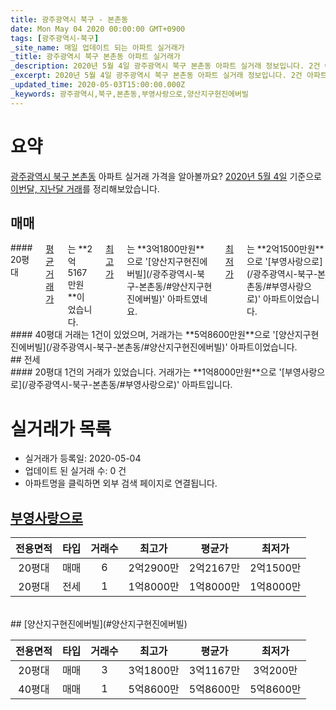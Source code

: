 ```yaml
---
title: 광주광역시 북구 - 본촌동
date: Mon May 04 2020 00:00:00 GMT+0900
tags: [광주광역시-북구]
_site_name: 매일 업데이트 되는 아파트 실거래가
_title: 광주광역시 북구 본촌동 아파트 실거래가
_description: 2020년 5월 4일 광주광역시 북구 본촌동 아파트 실거래 정보입니다. 2건 아파트 정보가 있습니다.
_excerpt: 2020년 5월 4일 광주광역시 북구 본촌동 아파트 실거래 정보입니다. 2건 아파트 정보가 있습니다.
_updated_time: 2020-05-03T15:00:00.000Z
_keywords: 광주광역시,북구,본촌동,부영사랑으로,양산지구현진에버빌
---
```





# 요약
<ins>광주광역시 북구 본촌동</ins> 아파트 실거래 가격을 알아볼까요? <ins>2020년 5월 4일</ins> 기준으로 <ins>이번달, 지난달 거래</ins>를 정리해보았습니다.

## 매매
<div class="container">
<div class="six columns" markdown="1">
#### 20평대
<ins>평균 거래가</ins>는 **2억5167만원**이었습니다. <ins>최고가</ins>는 **3억1800만원**으로 '[양산지구현진에버빌](/광주광역시-북구-본촌동/#양산지구현진에버빌)' 아파트였네요. <ins>최저가</ins>는 **2억1500만원**으로 '[부영사랑으로](/광주광역시-북구-본촌동/#부영사랑으로)' 아파트이었습니다.
</div>
<div class="six columns" markdown="1">
#### 40평대
거래는 1건이 있었으며, 거래가는 **5억8600만원**으로 '[양산지구현진에버빌](/광주광역시-북구-본촌동/#양산지구현진에버빌)' 아파트이었습니다.
</div>
</div>
## 전세
<div class="container">
<div class="twelve columns" markdown="1">
#### 20평대
1건의 거래가 있었습니다. 거래가는 **1억8000만원**으로 '[부영사랑으로](/광주광역시-북구-본촌동/#부영사랑으로)' 아파트입니다.
</div>
</div>



# 실거래가 목록
- 실거래가 등록일: 2020-05-04
- 업데이트 된 실거래 수: 0 건
- 아파트명을 클릭하면 외부 검색 페이지로 연결됩니다.

## [부영사랑으로](#부영사랑으로)

|전용면적|타입|거래수|최고가|평균가|최저가|
|:---:|:---:|:---:|:---:|:---:|:---:|
|20평대|<span class="deal-type-1">매매</span>|6|2억2900만|2억2167만|2억1500만|
|20평대|<span class="deal-type-2">전세</span>|1|1억8000만|1억8000만|1억8000만|

<br/>
## [양산지구현진에버빌](#양산지구현진에버빌)

|전용면적|타입|거래수|최고가|평균가|최저가|
|:---:|:---:|:---:|:---:|:---:|:---:|
|20평대|<span class="deal-type-1">매매</span>|3|3억1800만|3억1167만|3억200만|
|40평대|<span class="deal-type-1">매매</span>|1|5억8600만|5억8600만|5억8600만|

<br/>



